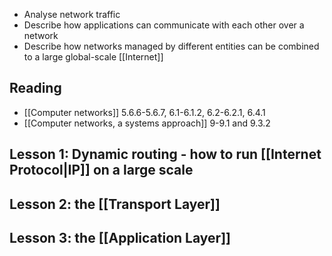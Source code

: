 - Analyse network traffic
- Describe how applications can communicate with each other over a network
- Describe how networks managed by different entities can be combined to a large global-scale [[Internet]]
## Reading
- [[Computer networks]] 5.6.6-5.6.7, 6.1-6.1.2, 6.2-6.2.1, 6.4.1
- [[Computer networks, a systems approach]] 9-9.1 and 9.3.2

## Lesson 1: Dynamic routing - how to run [[Internet Protocol|IP]] on a large scale

## Lesson 2: the [[Transport Layer]]

## Lesson 3: the [[Application Layer]]



